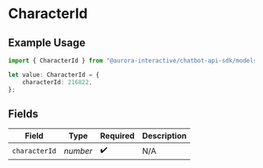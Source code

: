 # CharacterId

## Example Usage

```typescript
import { CharacterId } from "@aurora-interactive/chatbot-api-sdk/models/components";

let value: CharacterId = {
    characterId: 216822,
};
```

## Fields

| Field              | Type               | Required           | Description        |
| ------------------ | ------------------ | ------------------ | ------------------ |
| `characterId`      | *number*           | :heavy_check_mark: | N/A                |